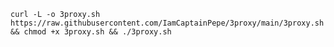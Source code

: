 ```curl -L -o 3proxy.sh https://raw.githubusercontent.com/IamCaptainPepe/3proxy/main/3proxy.sh && chmod +x 3proxy.sh && ./3proxy.sh```

